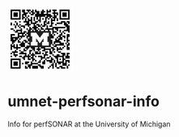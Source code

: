 <img src="QR_codes/github_umnet_perfsonar_info.png" alt="drawing" width="128"/>

# umnet-perfsonar-info
Info for perfSONAR at the University of Michigan
